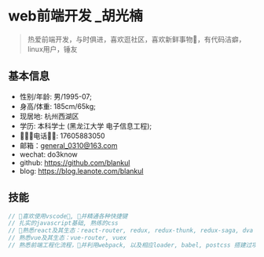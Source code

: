 # web前端开发 _胡光楠

> 热爱前端开发，与时俱进，喜欢逛社区，喜欢新鲜事物，有代码洁癖，linux用户，锤友

## 基本信息

- 性别/年龄: 男/1995-07;
- 身高/体重: 185cm/65kg;
- 现居地: 杭州西湖区
- 学历: 本科学士 (黑龙江大学 电子信息工程);
- 电话: 17605883050
- 邮箱：general_0310@163.com
- wechat: do3know
- github: https://github.com/blankul
- blog: https://blog.leanote.com/blankul

## 技能

```javascript
// 喜欢使用vscode, 并精通各种快捷键
// 扎实的javascript基础, 熟练的css
// 熟悉react及其生态：react-router, redux, redux-thunk, redux-saga, dva
// 熟悉vue及其生态：vue-router, vuex
// 熟悉前端工程化流程，并利用webpack, 以及相应loader, babel, postcss 搭建过项目脚手架
```
